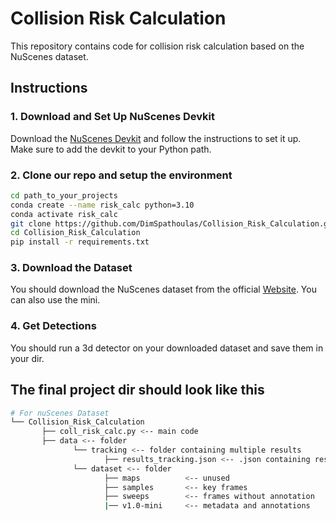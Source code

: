 # Collision Risk Calculation

This repository contains code for collision risk calculation based on the NuScenes dataset.

## Instructions

### 1. Download and Set Up NuScenes Devkit
Download the [NuScenes Devkit](https://github.com/nutonomy/nuscenes-devkit) and follow the instructions to set it up.
Make sure to add the devkit to your Python path.

### 2. Clone our repo and setup the environment
```bash
cd path_to_your_projects
conda create --name risk_calc python=3.10
conda activate risk_calc
git clone https://github.com/DimSpathoulas/Collision_Risk_Calculation.git
cd Collision_Risk_Calculation
pip install -r requirements.txt
```

### 3. Download the Dataset
You should download the NuScenes dataset from the official [Website](https://www.nuscenes.org/).
You can also use the mini.


### 4. Get Detections
You should run a 3d detector on your downloaded dataset and save them in your dir.

## The final project dir should look like this
```bash
# For nuScenes Dataset         
└── Collision_Risk_Calculation
       ├── coll_risk_calc.py <-- main code
       ├── data <-- folder
              └── tracking <-- folder containing multiple results
                     ├── results_tracking.json <-- .json containing results
              └── dataset <-- folder
                     ├── maps          <-- unused
                     ├── samples       <-- key frames
                     ├── sweeps        <-- frames without annotation
                     |── v1.0-mini     <-- metadata and annotations
```


